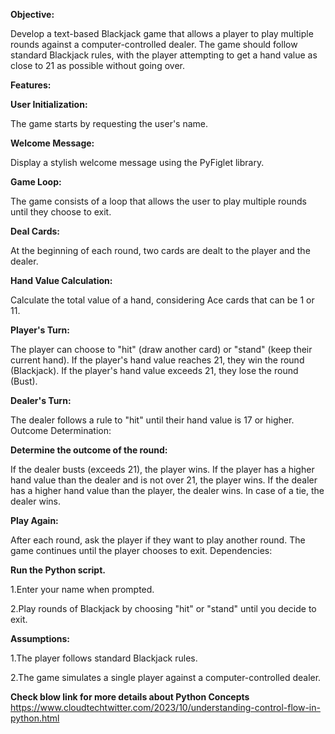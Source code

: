 ****Objective:****

Develop a text-based Blackjack game that allows a player to play multiple rounds against a computer-controlled dealer. The game should follow standard Blackjack rules, with the player attempting to get a hand value as close to 21 as possible without going over.

**Features:**

**User Initialization:**

The game starts by requesting the user's name.

**Welcome Message:**

Display a stylish welcome message using the PyFiglet library.

**Game Loop:**

The game consists of a loop that allows the user to play multiple rounds until they choose to exit.

**Deal Cards:**

At the beginning of each round, two cards are dealt to the player and the dealer.

**Hand Value Calculation:**

Calculate the total value of a hand, considering Ace cards that can be 1 or 11.

**Player's Turn:**

The player can choose to "hit" (draw another card) or "stand" (keep their current hand).
If the player's hand value reaches 21, they win the round (Blackjack).
If the player's hand value exceeds 21, they lose the round (Bust).

**Dealer's Turn:**

The dealer follows a rule to "hit" until their hand value is 17 or higher.
Outcome Determination:

**Determine the outcome of the round:**

If the dealer busts (exceeds 21), the player wins.
If the player has a higher hand value than the dealer and is not over 21, the player wins.
If the dealer has a higher hand value than the player, the dealer wins.
In case of a tie, the dealer wins.

**Play Again:**

After each round, ask the player if they want to play another round.
The game continues until the player chooses to exit.
Dependencies:

**Run the Python script.**

1.Enter your name when prompted.

2.Play rounds of Blackjack by choosing "hit" or "stand" until you decide to exit.

**Assumptions:**

1.The player follows standard Blackjack rules.

2.The game simulates a single player against a computer-controlled dealer.

**Check blow link for more details about Python Concepts**
https://www.cloudtechtwitter.com/2023/10/understanding-control-flow-in-python.html


